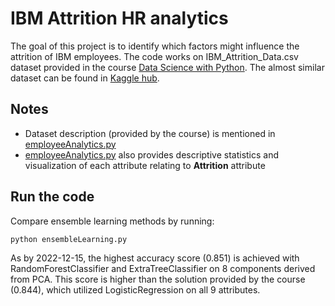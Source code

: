 # IBM Attrition HR analytics 

The goal of this project is to identify which factors might influence the attrition of IBM employees. The code works on IBM_Attrition_Data.csv dataset provided in the course [Data Science with Python][course]. The almost similar dataset can be found in [Kaggle hub][data].

## Notes
 - Dataset description (provided by the course) is mentioned in [employeeAnalytics.py][description]
 - [employeeAnalytics.py][description] also provides descriptive statistics and visualization of each attribute relating to **Attrition** attribute

## Run the code
Compare ensemble learning methods by running:
```sh
python ensembleLearning.py
```
As by 2022-12-15, the highest accuracy score (0.851) is achieved with RandomForestClassifier and ExtraTreeClassifier on 8 components derived from PCA. This score is higher than the solution provided by the course (0.844), which utilized LogisticRegression on all 9 attributes.

[//]:#
   [course]: <https://lms.simplilearn.com/courses/2772/Data-Science-with-Python/syllabus>
   [data]: <https://www.kaggle.com/datasets/pavansubhasht/ibm-hr-analytics-attrition-dataset>
   [description]: <./ensembleLearning.py>
